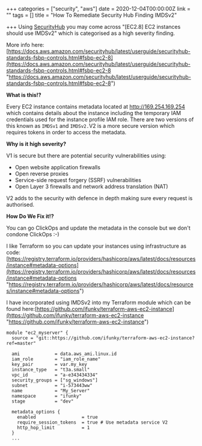 +++
categories = ["security", "aws"]
date = 2020-12-04T00:00:00Z
link = ""
tags = []
title = "How To Remediate Security Hub Finding IMDSv2"

+++
Using [SecurityHub](https://aws.amazon.com/security-hub/?aws-security-hub-blogs.sort-by=item.additionalFields.createdDate&aws-security-hub-blogs.sort-order=desc) you may come across "\[EC2.8\] EC2 instances should use IMDSv2" which is categorised as a high severity finding.

More info here: [https://docs.aws.amazon.com/securityhub/latest/userguide/securityhub-standards-fsbp-controls.html#fsbp-ec2-8](https://docs.aws.amazon.com/securityhub/latest/userguide/securityhub-standards-fsbp-controls.html#fsbp-ec2-8 "https://docs.aws.amazon.com/securityhub/latest/userguide/securityhub-standards-fsbp-controls.html#fsbp-ec2-8")

**What is this!?**

Every EC2 instance contains metadata located at http://169.254.169.254 which contains details about the instance including the temporary IAM credentials used for the instance profile IAM role.  There are two versions of this known as `IMDSv1` and `IMDSv2.`V2 is a more secure version which requires tokens in order to access the metadata.

**Why is it high severity?**

V1 is secure but there are potential security vulnerabilities using:

* Open website application firewalls
* Open reverse proxies
* Service-side request forgery (SSRF) vulnerabilities
* Open Layer 3 firewalls and network address translation (NAT)

V2 adds to the security with defence in depth making sure every request is authorised.

**How Do We Fix it!?**

You can go ClickOps and update the metadata in the console but we don't condone ClickOps :-)

I like Terraform so you can update your instances using infrastructure as code:[https://registry.terraform.io/providers/hashicorp/aws/latest/docs/resources/instance#metadata-options](https://registry.terraform.io/providers/hashicorp/aws/latest/docs/resources/instance#metadata-options "https://registry.terraform.io/providers/hashicorp/aws/latest/docs/resources/instance#metadata-options")

I have incorporated using IMDSv2 into my Terraform module which can be found here:[https://github.com/ifunky/terraform-aws-ec2-instance](https://github.com/ifunky/terraform-aws-ec2-instance "https://github.com/ifunky/terraform-aws-ec2-instance")

    module "ec2_myserver" {
      source = "git::https://github.com/ifunky/terraform-aws-ec2-instance?ref=master"
    
      ami             = data.aws_ami.linux.id
      iam_role        = "iam_role_name"    
      key_pair        = var.my_key
      instance_type   = "t3a.small"
      vpc_id          = "a-e343434334"
      security_groups = ["sg_windows"]
      subnet          = "i-573443ww"
      name            = "My_Server"
      namespace       = "ifunky"
      stage           = "dev"
    
      metadata_options {
        enabled                 = true
        require_session_tokens  = true # Use metadata service V2
        http_hop_limit          = 1
      }
      ...